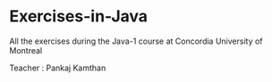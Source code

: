 # Exercises-in-Java
All the exercises during the Java-1 course at Concordia University of Montreal

Teacher : Pankaj Kamthan